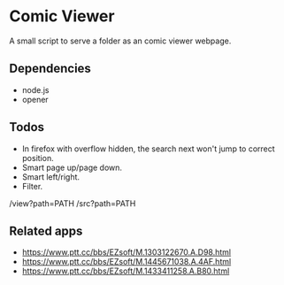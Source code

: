 Comic Viewer
============
A small script to serve a folder as an comic viewer webpage.

Dependencies
------------
* node.js
* opener

Todos
-----
* In firefox with overflow hidden, the search next won't jump to correct position.
* Smart page up/page down.
* Smart left/right.
* Filter.

/view?path=PATH
/src?path=PATH

Related apps
------------
* https://www.ptt.cc/bbs/EZsoft/M.1303122670.A.D98.html
* https://www.ptt.cc/bbs/EZsoft/M.1445671038.A.4AF.html
* https://www.ptt.cc/bbs/EZsoft/M.1433411258.A.B80.html
